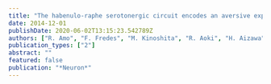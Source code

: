 ```yaml
---
title: "The habenulo-raphe serotonergic circuit encodes an aversive expectation value essential for adaptive active avoidance of danger"
date: 2014-12-01
publishDate: 2020-06-02T13:15:23.542789Z
authors: ["R. Amo", "F. Fredes", "M. Kinoshita", "R. Aoki", "H. Aizawa", "M. Agetsuma", "T. Aoki", "T. Shiraki", "H. Kakinuma", "M. Matsuda", "M. Yamazaki", "M. Takahoko", "T. Tsuboi", "S. Higashijima", "N. Miyasaka", "T. Koide", "Y. Yabuki", "Y. Yoshihara", "T. Fukai", "H. Okamoto"]
publication_types: ["2"]
abstract: ""
featured: false
publication: "*Neuron*"
---
```


